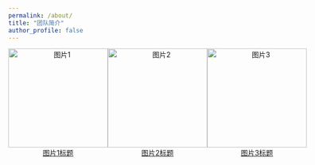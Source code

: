 ```yaml
---
permalink: /about/
title: "团队简介"
author_profile: false
---
```


<div style="display: flex; justify-content: space-between;">

<div style="text-align: center;">
  <img src="图片1地址" alt="图片1" style="width: 200px; height: auto;">
  <br>
  <a href="超链接1地址">图片1标题</a>
</div>

<div style="text-align: center;">
  <img src="图片2地址" alt="图片2" style="width: 200px; height: auto;">
  <br>
  <a href="超链接2地址">图片2标题</a>
</div>

<div style="text-align: center;">
  <img src="图片3地址" alt="图片3" style="width: 200px; height: auto;">
  <br>
  <a href="超链接3地址">图片3标题</a>
</div>

</div>

